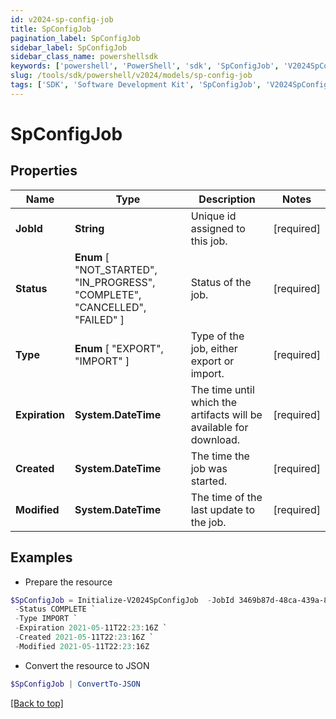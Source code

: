 ```yaml
---
id: v2024-sp-config-job
title: SpConfigJob
pagination_label: SpConfigJob
sidebar_label: SpConfigJob
sidebar_class_name: powershellsdk
keywords: ['powershell', 'PowerShell', 'sdk', 'SpConfigJob', 'V2024SpConfigJob']
slug: /tools/sdk/powershell/v2024/models/sp-config-job
tags: ['SDK', 'Software Development Kit', 'SpConfigJob', 'V2024SpConfigJob']
---
```


# SpConfigJob

## Properties

| Name | Type | Description | Notes |
| --- | --- | --- | --- |
| **JobId** | **String** | Unique id assigned to this job. | [required] |
| **Status** | **Enum** [ "NOT_STARTED", "IN_PROGRESS", "COMPLETE", "CANCELLED", "FAILED" ] | Status of the job. | [required] |
| **Type** | **Enum** [ "EXPORT", "IMPORT" ] | Type of the job, either export or import. | [required] |
| **Expiration** | **System.DateTime** | The time until which the artifacts will be available for download. | [required] |
| **Created** | **System.DateTime** | The time the job was started. | [required] |
| **Modified** | **System.DateTime** | The time of the last update to the job. | [required] |

## Examples

- Prepare the resource

```powershell
$SpConfigJob = Initialize-V2024SpConfigJob  -JobId 3469b87d-48ca-439a-868f-2160001da8c1 `
 -Status COMPLETE `
 -Type IMPORT `
 -Expiration 2021-05-11T22:23:16Z `
 -Created 2021-05-11T22:23:16Z `
 -Modified 2021-05-11T22:23:16Z
```

- Convert the resource to JSON

```powershell
$SpConfigJob | ConvertTo-JSON
```

[[Back to top]](#)
